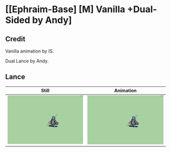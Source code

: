 # [\[Ephraim-Base\] \[M\] Vanilla +Dual-Sided by Andy]

## Credit

Vanilla animation by IS.

Dual Lance by Andy.
	
## Lance

| Still | Animation |
| :---: | :-------: |
| ![Lance still](./Lance_000.png) | ![Lance animation](./Lance.gif) |

